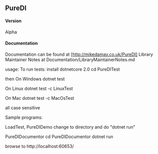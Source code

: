 ## PureDI
#### Version
Alpha
#### Documentation
Documentation can be found at [http://mikedamay.co.uk/PureDI]
Library Maintainer Notes at Documentation/LibraryMaintainerNotes.md


usage:
To run tests:
install dotnetcore 2.0
cd PureDITest

then
On Windows
dotnet test

On Linux
dotnet test -c LinuxTest

On Mac
dotnet test -c MacOsTest

all case sensitive

Sample programs:

LoadTest, PureDIDemo
change to directory and do "dotnet run"

PureDIDocumentor
cd PureDIDocumentor
dotnet run

browse to http://localhost:60653/